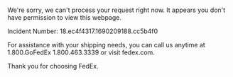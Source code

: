  	


 	

We're sorry, we can't process your request right now. It appears you don't have permission to view this webpage.


Incident Number: 18.ec4f4317.1690209188.cc5b4f0





For assistance with your shipping needs, you can call us anytime at 1.800.GoFedEx 1.800.463.3339 or visit fedex.com.




Thank you for choosing FedEx.